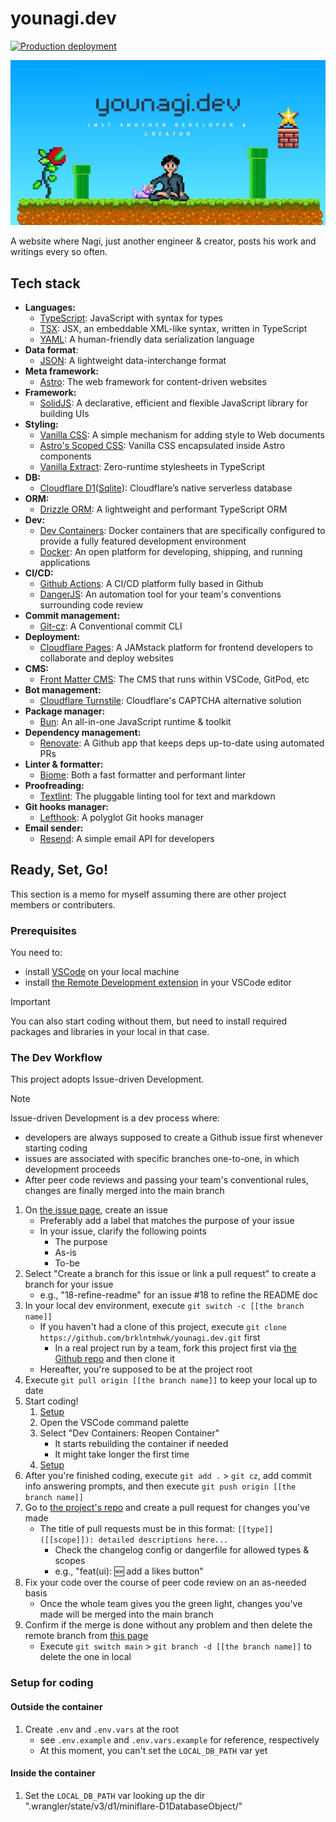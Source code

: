 # younagi.dev

[![Production deployment](https://github.com/brklntmhwk/younagi.dev/actions/workflows/prod.yml/badge.svg)](https://github.com/brklntmhwk/younagi.dev/actions/workflows/prod.yml)

![younagi.dev site image](/public/placeholder.jpg)

A website where Nagi, just another engineer & creator, posts his work and writings every so often.

## Tech stack

- **Languages:**
  - [TypeScript](https://www.typescriptlang.org/): JavaScript with syntax for types
  - [TSX](https://www.typescriptlang.org/docs/handbook/jsx.html): JSX, an embeddable XML-like syntax, written in TypeScript
  - [YAML](https://yaml.org/): A human-friendly data serialization language
- **Data format**:
  - [JSON](https://www.json.org/json-en.html): A lightweight data-interchange format
- **Meta framework:**
  - [Astro](https://astro.build/): The web framework for content-driven websites
- **Framework:**
  - [SolidJS](https://www.solidjs.com/): A declarative, efficient and flexible JavaScript library for building UIs
- **Styling:**
  - [Vanilla CSS](https://www.w3.org/Style/CSS/Overview.en.html): A simple mechanism for adding style to Web documents
  - [Astro's Scoped CSS](https://docs.astro.build/en/guides/styling/#scoped-styles): Vanilla CSS encapsulated inside Astro components
  - [Vanilla Extract](https://vanilla-extract.style/): Zero-runtime stylesheets in TypeScript
- **DB:**
  - [Cloudflare D1](https://developers.cloudflare.com/d1/)([Sqlite](https://www.sqlite.org/)): Cloudflare’s native serverless database
- **ORM:**
  - [Drizzle ORM](https://orm.drizzle.team/): A lightweight and performant TypeScript ORM
- **Dev:**
  - [Dev Containers](https://code.visualstudio.com/docs/devcontainers/containers): Docker containers that are specifically configured to provide a fully featured development environment
  - [Docker](https://www.docker.com/): An open platform for developing, shipping, and running applications
- **CI/CD:**
  - [Github Actions](https://github.co.jp/features/actions): A CI/CD platform fully based in Github
  - [DangerJS](https://danger.systems/js/): An automation tool for your team's conventions surrounding code review
- **Commit management:**
  - [Git-cz](https://ttys3.github.io/git-cz/): A Conventional commit CLI
- **Deployment:**
  - [Cloudflare Pages](https://pages.cloudflare.com/): A JAMstack platform for frontend developers to collaborate and deploy websites
- **CMS:**
  - [Front Matter CMS](https://frontmatter.codes/): The CMS that runs within VSCode, GitPod, etc
- **Bot management:**
  - [Cloudflare Turnstile](https://www.cloudflare.com/products/turnstile/): Cloudflare's CAPTCHA alternative solution
- **Package manager:**
  - [Bun](https://bun.sh/): An all-in-one JavaScript runtime & toolkit
- **Dependency management:**
  - [Renovate](https://github.com/renovatebot/renovate): A Github app that keeps deps up-to-date using automated PRs
- **Linter & formatter:**
  - [Biome](https://biomejs.dev/): Both a fast formatter and performant linter
- **Proofreading:**
  - [Textlint](https://textlint.github.io/): The pluggable linting tool for text and markdown
- **Git hooks manager:**
  - [Lefthook](https://github.com/evilmartians/lefthook): A polyglot Git hooks manager
- **Email sender:**
  - [Resend](https://resend.com/docs/introduction): A simple email API for developers

## Ready, Set, Go!

This section is a memo for myself assuming there are other project members or contributers.

### Prerequisites

You need to:

- install [VSCode](https://code.visualstudio.com/) on your local machine
- install [the Remote Development extension](https://github.com/Microsoft/vscode-remote-release) in your VSCode editor

> [!IMPORTANT]
> You can also start coding without them, but need to install required packages and libraries in your local in that case.

### The Dev Workflow

This project adopts Issue-driven Development.

> [!NOTE]
> Issue-driven Development is a dev process where:
> - developers are always supposed to create a Github issue first whenever starting coding
> - issues are associated with specific branches one-to-one, in which development proceeds
> - After peer code reviews and passing your team's conventional rules, changes are finally merged into the main branch

1. On [the issue page](https://github.com/brklntmhwk/younagi.dev/issues), create an issue
    - Preferably add a label that matches the purpose of your issue
    - In your issue, clarify the following points
        - The purpose
        - As-is
        - To-be
2. Select "Create a branch for this issue or link a pull request" to create a branch for your issue
    - e.g., "18-refine-readme" for an issue #18 to refine the README doc
3. In your local dev environment, execute `git switch -c [[the branch name]]`
    - If you haven't had a clone of this project, execute `git clone https://github.com/brklntmhwk/younagi.dev.git` first
        - In a real project run by a team, fork this project first via [the Github repo](https://github.com/brklntmhwk/younagi.dev) and then clone it
    - Hereafter, you're supposed to be at the project root
4. Execute `git pull origin [[the branch name]]` to keep your local up to date
5. Start coding!
    1. [Setup](#setup-for-coding)
    2. Open the VSCode command palette
    3. Select "Dev Containers: Reopen Container"
        - It starts rebuilding the container if needed
        - It might take longer the first time
    4. [Setup](#setup-for-coding)
6. After you're finished coding, execute `git add .` > `git cz`, add commit info answering prompts, and then execute `git push origin [[the branch name]]`
7. Go to [the project's repo](https://github.com/brklntmhwk/younagi.dev) and create a pull request for changes you've made
    - The title of pull requests must be in this format: `[[type]]([[scope]]): detailed descriptions here...`
      - Check the changelog config or dangerfile for allowed types & scopes
      - e.g., "feat(ui): 🆕 add a likes button"
8. Fix your code over the course of peer code review on an as-needed basis
    - Once the whole team gives you the green light, changes you've made will be merged into the main branch
9. Confirm if the merge is done without any problem and then delete the remote branch from [this page](https://github.com/brklntmhwk/younagi.dev/branches)
    - Execute `git switch main` > `git branch -d [[the branch name]]` to delete the one in local

### Setup for coding

#### Outside the container

1. Create `.env` and `.env.vars` at the root
    - see `.env.example` and `.env.vars.example` for reference, respectively
    - At this moment, you can't set the `LOCAL_DB_PATH` var yet

#### Inside the container

1. Set the `LOCAL_DB_PATH` var looking up the dir ".wrangler/state/v3/d1/miniflare-D1DatabaseObject/"
